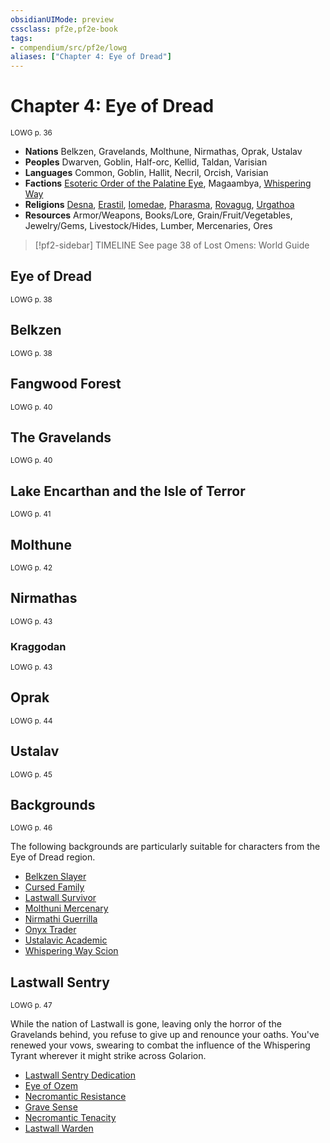 ```yaml
---
obsidianUIMode: preview
cssclass: pf2e,pf2e-book
tags:
- compendium/src/pf2e/lowg
aliases: ["Chapter 4: Eye of Dread"]
---
```

# Chapter 4: Eye of Dread
<sup>LOWG p. 36</sup>

- **Nations** Belkzen, Gravelands, Molthune, Nirmathas, Oprak, Ustalav
- **Peoples** Dwarven, Goblin, Half-orc, Kellid, Taldan, Varisian
- **Languages** Common, Goblin, Hallit, Necril, Orcish, Varisian
- **Factions** [Esoteric Order of the Palatine Eye](/compendium/setting/deities/esoteric-order-of-the-palatine-eye-logm.md), Magaambya, [Whispering Way](/compendium/setting/deities/whispering-way.md)
- **Religions** [Desna](/compendium/setting/deities/desna.md), [Erastil](/compendium/setting/deities/erastil.md), [Iomedae](/compendium/setting/deities/iomedae.md), [Pharasma](/compendium/setting/deities/pharasma.md), [Rovagug](/compendium/setting/deities/rovagug.md), [Urgathoa](/compendium/setting/deities/urgathoa.md)
- **Resources** Armor/Weapons, Books/Lore, Grain/Fruit/Vegetables, Jewelry/Gems, Livestock/Hides, Lumber, Mercenaries, Ores

> [!pf2-sidebar] TIMELINE
> See page 38 of Lost Omens: World Guide

## Eye of Dread
<sup>LOWG p. 38</sup>

## Belkzen
<sup>LOWG p. 38</sup>

## Fangwood Forest
<sup>LOWG p. 40</sup>

## The Gravelands
<sup>LOWG p. 40</sup>

## Lake Encarthan and the Isle of Terror
<sup>LOWG p. 41</sup>

## Molthune
<sup>LOWG p. 42</sup>

## Nirmathas
<sup>LOWG p. 43</sup>

### Kraggodan
<sup>LOWG p. 43</sup>

## Oprak
<sup>LOWG p. 44</sup>

## Ustalav
<sup>LOWG p. 45</sup>

## Backgrounds
<sup>LOWG p. 46</sup>

The following backgrounds are particularly suitable for characters from the Eye of Dread region.

- [Belkzen Slayer](../../TTRPGShare_Community_Vaults/Pathfinder_2E/character/backgrounds/belkzen-slayer-lowg.md)
- [Cursed Family](../../TTRPGShare_Community_Vaults/Pathfinder_2E/character/backgrounds/cursed-family-lowg.md)
- [Lastwall Survivor](../../TTRPGShare_Community_Vaults/Pathfinder_2E/character/backgrounds/lastwall-survivor-lowg.md)
- [Molthuni Mercenary](../../TTRPGShare_Community_Vaults/Pathfinder_2E/character/backgrounds/molthuni-mercenary-lowg.md)
- [Nirmathi Guerrilla](../../TTRPGShare_Community_Vaults/Pathfinder_2E/character/backgrounds/nirmathi-guerrilla-lowg.md)
- [Onyx Trader](../../TTRPGShare_Community_Vaults/Pathfinder_2E/character/backgrounds/onyx-trader-lowg.md)
- [Ustalavic Academic](../../TTRPGShare_Community_Vaults/Pathfinder_2E/character/backgrounds/ustalavic-academic-lowg.md)
- [Whispering Way Scion](../../TTRPGShare_Community_Vaults/Pathfinder_2E/character/backgrounds/whispering-way-scion-lowg.md)

## Lastwall Sentry
<sup>LOWG p. 47</sup>

While the nation of Lastwall is gone, leaving only the horror of the Gravelands behind, you refuse to give up and renounce your oaths. You've renewed your vows, swearing to combat the influence of the Whispering Tyrant wherever it might strike across Golarion.

- [Lastwall Sentry Dedication](/compendium/feats/lastwall-sentry-dedication-lowg.md)
- [Eye of Ozem](/compendium/feats/eye-of-ozem-lowg.md)
- [Necromantic Resistance](/compendium/feats/necromantic-resistance-lowg.md)
- [Grave Sense](/compendium/feats/grave-sense-lowg.md)
- [Necromantic Tenacity](/compendium/feats/necromantic-tenacity-lowg.md)
- [Lastwall Warden](/compendium/feats/lastwall-warden-lowg.md)